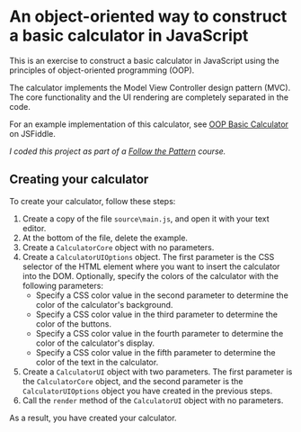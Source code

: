 # An object-oriented way to construct a basic calculator in JavaScript

This is an exercise to construct a basic calculator in JavaScript using the principles of object-oriented programming (OOP).

The calculator implements the Model View Controller design pattern (MVC). The core functionality and the UI rendering are completely separated in the code.

For an example implementation of this calculator, see [OOP Basic Calculator](https://jsfiddle.net/manototh/8qLvb64t/) on JSFiddle.

*I coded this project as part of a [Follow the Pattern](https://followthepattern.net/learn) course.*

## Creating your calculator

To create your calculator, follow these steps:

1. Create a copy of the file `source\main.js`, and open it with your text editor.
2. At the bottom of the file, delete the example.
3. Create a `CalculatorCore` object with no parameters.
4. Create a `CalculatorUIOptions` object. The first parameter is the CSS selector of the HTML element where you want to insert the calculator into the DOM. Optionally, specify the colors of the calculator with the following parameters:
   - Specify a CSS color value in the second parameter to determine the color of the calculator's background.
   - Specify a CSS color value in the third parameter to determine the color of the buttons.
   - Specify a CSS color value in the fourth parameter to determine the color of the calculator's display.
   - Specify a CSS color value in the fifth parameter to determine the color of the text in the calculator.
4. Create a `CalculatorUI` object with two parameters. The first parameter is the `CalculatorCore` object, and the second parameter is the `CalculatorUIOptions` object you have created in the previous steps.
5. Call the `render` method of the `CalculatorUI` object with no parameters.

As a result, you have created your calculator.